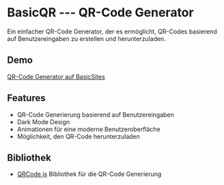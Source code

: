 # BasicQR --- QR-Code Generator

Ein einfacher QR-Code Generator, der es ermöglicht, QR-Codes basierend auf Benutzereingaben zu erstellen und herunterzuladen.

## Demo

[QR-Code Generator auf BasicSites](https://basicsites.github.io/BasicQR/)

## Features

- QR-Code Generierung basierend auf Benutzereingaben
- Dark Mode Design
- Animationen für eine moderne Benutzeroberfläche
- Möglichkeit, den QR-Code herunterzuladen

## Bibliothek

- [QRCode.js](https://github.com/davidshimjs/qrcodejs) Bibliothek für die QR-Code Generierung
